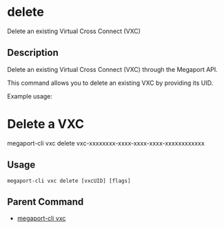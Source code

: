 # delete

Delete an existing Virtual Cross Connect (VXC)

## Description

Delete an existing Virtual Cross Connect (VXC) through the Megaport API.

This command allows you to delete an existing VXC by providing its UID.

Example usage:

# Delete a VXC
megaport-cli vxc delete vxc-xxxxxxxx-xxxx-xxxx-xxxx-xxxxxxxxxxxx



## Usage

```
megaport-cli vxc delete [vxcUID] [flags]
```



## Parent Command

* [megaport-cli vxc](vxc.md)







